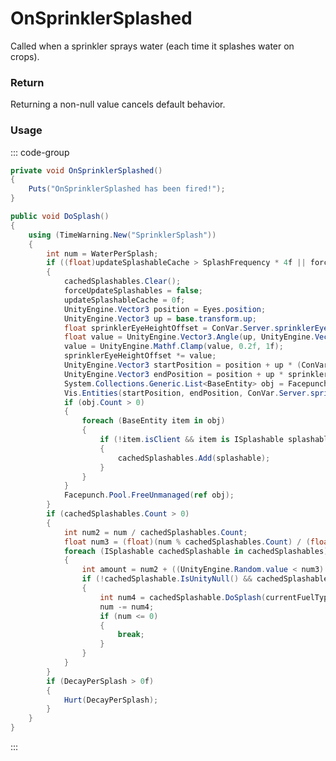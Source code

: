 # OnSprinklerSplashed
<Badge type="info" text="Entity"/><Badge type="danger" text="Carbon Compatible"/><Badge type="warning" text="Oxide Compatible"/>
Called when a sprinkler sprays water (each time it splashes water on crops).

### Return
Returning a non-null value cancels default behavior.

### Usage
::: code-group
```csharp [Example]
private void OnSprinklerSplashed()
{
	Puts("OnSprinklerSplashed has been fired!");
}
```
```csharp [Source — Assembly-CSharp @ Sprinkler]
public void DoSplash()
{
	using (TimeWarning.New("SprinklerSplash"))
	{
		int num = WaterPerSplash;
		if ((float)updateSplashableCache > SplashFrequency * 4f || forceUpdateSplashables)
		{
			cachedSplashables.Clear();
			forceUpdateSplashables = false;
			updateSplashableCache = 0f;
			UnityEngine.Vector3 position = Eyes.position;
			UnityEngine.Vector3 up = base.transform.up;
			float sprinklerEyeHeightOffset = ConVar.Server.sprinklerEyeHeightOffset;
			float value = UnityEngine.Vector3.Angle(up, UnityEngine.Vector3.up) / 180f;
			value = UnityEngine.Mathf.Clamp(value, 0.2f, 1f);
			sprinklerEyeHeightOffset *= value;
			UnityEngine.Vector3 startPosition = position + up * (ConVar.Server.sprinklerRadius * 0.5f);
			UnityEngine.Vector3 endPosition = position + up * sprinklerEyeHeightOffset;
			System.Collections.Generic.List<BaseEntity> obj = Facepunch.Pool.Get<System.Collections.Generic.List<BaseEntity>>();
			Vis.Entities(startPosition, endPosition, ConVar.Server.sprinklerRadius, obj, 1237003025);
			if (obj.Count > 0)
			{
				foreach (BaseEntity item in obj)
				{
					if (!item.isClient && item is ISplashable splashable && !cachedSplashables.Contains(splashable) && splashable.WantsSplash(currentFuelType, num) && item.IsVisible(position) && (!(item is IOEntity entity) || !IsConnectedTo(entity, IOEntity.backtracking)) && (!(item is BasePlayer) || !(currentFuelType.baseRadioactivity > 0f)))
					{
						cachedSplashables.Add(splashable);
					}
				}
			}
			Facepunch.Pool.FreeUnmanaged(ref obj);
		}
		if (cachedSplashables.Count > 0)
		{
			int num2 = num / cachedSplashables.Count;
			float num3 = (float)(num % cachedSplashables.Count) / (float)cachedSplashables.Count;
			foreach (ISplashable cachedSplashable in cachedSplashables)
			{
				int amount = num2 + ((UnityEngine.Random.value < num3) ? 1 : 0);
				if (!cachedSplashable.IsUnityNull() && cachedSplashable.WantsSplash(currentFuelType, amount))
				{
					int num4 = cachedSplashable.DoSplash(currentFuelType, amount);
					num -= num4;
					if (num <= 0)
					{
						break;
					}
				}
			}
		}
		if (DecayPerSplash > 0f)
		{
			Hurt(DecayPerSplash);
		}
	}
}

```
:::
